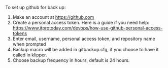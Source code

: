 To set up github for back up:

1. Make an account at https://github.com
2. Create a personal access token. Here is a guide if you need help: 
https://www.itprotoday.com/devops/how-use-github-personal-access-tokens
3. Enter email, username, personal access token, and repository name when prompted
4. Backup macro will be added in gitbackup.cfg, if you choose to have it called in klipper. 
5. Choose backup frequency in hours, default is 24 hours. 
